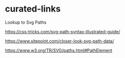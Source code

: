 # curated-links

Lookup to Svg Paths

https://css-tricks.com/svg-path-syntax-illustrated-guide/

https://www.sitepoint.com/closer-look-svg-path-data/

https://www.w3.org/TR/SVG/paths.html#PathElement
